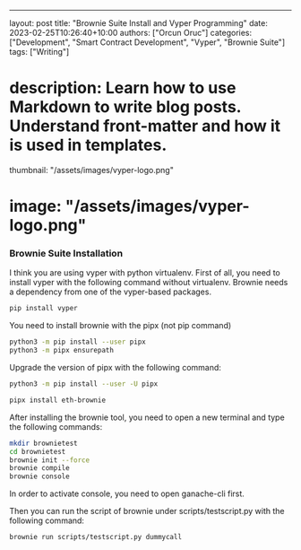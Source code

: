 ---
layout: post
title: "Brownie Suite Install and Vyper Programming"
date: 2023-02-25T10:26:40+10:00
authors: ["Orcun Oruc"]
categories: ["Development", "Smart Contract Development", "Vyper", "Brownie Suite"]
tags: ["Writing"]
# description: Learn how to use Markdown to write blog posts. Understand front-matter and how it is used in templates.
thumbnail: "/assets/images/vyper-logo.png"
# image: "/assets/images/vyper-logo.png"

### Brownie Suite Installation

I think you are using vyper with python virtualenv. First of all, you need to install vyper with the following command without virtualenv. Brownie needs a dependency from one of the vyper-based packages.


```bash
pip install vyper
```

You need to install brownie with the pipx (not pip command)

``` bash
python3 -m pip install --user pipx
python3 -m pipx ensurepath
```

Upgrade the version of pipx with the following command:

```bash
python3 -m pip install --user -U pipx

pipx install eth-brownie
```

After installing the brownie tool, you need to open a new terminal and type the following commands:

```bash
mkdir brownietest
cd brownietest
brownie init --force
brownie compile
brownie console
``` 

In order to activate console, you need to open ganache-cli first. 

Then you can run the script of brownie under scripts/testscript.py with the following command: 

```bash
brownie run scripts/testscript.py dummycall
```
